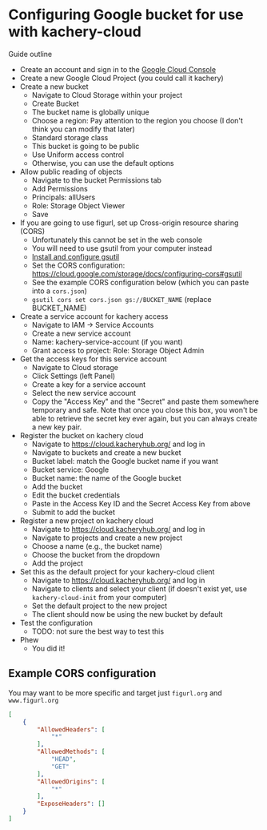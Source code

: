 # Configuring Google bucket for use with kachery-cloud

Guide outline

* Create an account and sign in to the [Google Cloud Console](https://console.cloud.google.com/)
* Create a new Google Cloud Project (you could call it kachery)
* Create a new bucket
    - Navigate to Cloud Storage within your project
    - Create Bucket
    - The bucket name is globally unique
    - Choose a region: Pay attention to the region you choose (I don't think you can modify that later)
    - Standard storage class
    - This bucket is going to be public
    - Use Uniform access control
    - Otherwise, you can use the default options
* Allow public reading of objects
    - Navigate to the bucket Permissions tab
    - Add Permissions
    - Principals: allUsers
    - Role: Storage Object Viewer
    - Save
* If you are going to use figurl, set up Cross-origin resource sharing (CORS)
    - Unfortunately this cannot be set in the web console
    - You will need to use gsutil from your computer instead
    - [Install and configure gsutil](https://cloud.google.com/storage/docs/gsutil_install)
    - Set the CORS configuration: https://cloud.google.com/storage/docs/configuring-cors#gsutil
    - See the example CORS configuration below (which you can paste into a `cors.json`)
    - `gsutil cors set cors.json gs://BUCKET_NAME` (replace BUCKET_NAME)
* Create a service account for kachery access
    - Navigate to IAM -> Service Accounts
    - Create a new service account
    - Name: kachery-service-account (if you want)
    - Grant access to project: Role: Storage Object Admin
* Get the access keys for this service account
    - Navigate to Cloud storage
    - Click Settings (left Panel)
    - Create a key for a service account
    - Select the new service account
    - Copy the "Access Key" and the "Secret" and paste them somewhere temporary and safe. Note that once you close this box, you won't be able to retrieve the secret key ever again, but you can always create a new key pair.
* Register the bucket on kachery cloud
    - Navigate to https://cloud.kacheryhub.org/ and log in
    - Navigate to buckets and create a new bucket
    - Bucket label: match the Google bucket name if you want
    - Bucket service: Google
    - Bucket name: the name of the Google bucket
    - Add the bucket
    - Edit the bucket credentials
    - Paste in the Access Key ID and the Secret Access Key from above
    - Submit to add the bucket
* Register a new project on kachery cloud
    - Navigate to https://cloud.kacheryhub.org/ and log in
    - Navigate to projects and create a new project
    - Choose a name (e.g., the bucket name)
    - Choose the bucket from the dropdown
    - Add the project
* Set this as the default project for your kachery-cloud client
    - Navigate to https://cloud.kacheryhub.org/ and log in
    - Navigate to clients and select your client (if doesn't exist yet, use `kachery-cloud-init` from your computer)
    - Set the default project to the new project
    - The client should now be using the new bucket by default
* Test the configuration
    - TODO: not sure the best way to test this
* Phew
    - You did it!

## Example CORS configuration
You may want to be more specific and target just `figurl.org` and `www.figurl.org`

```json
[
    {
        "AllowedHeaders": [
            "*"
        ],
        "AllowedMethods": [
            "HEAD",
            "GET"
        ],
        "AllowedOrigins": [
            "*"
        ],
        "ExposeHeaders": []
    }
]
```
